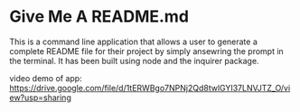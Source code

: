 # Give Me A README.md

This is a command line application that allows a user to generate a complete README file for their project by simply ansewring the prompt in the terminal. 
It has been built using node and the inquirer package.

video demo of app:  https://drive.google.com/file/d/1tERWBgo7NPNj2Qd8twlGYI37LNVJTZ_O/view?usp=sharing
